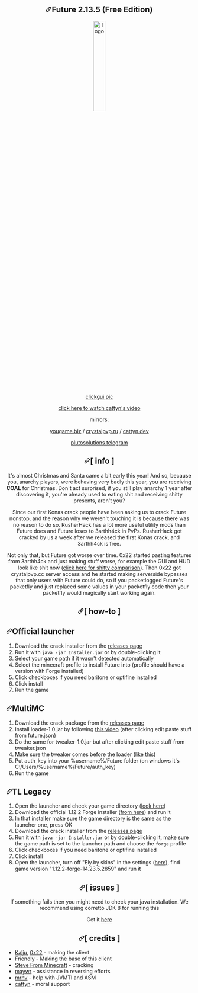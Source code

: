 <div data-target="readme-toc.content" class="Box-body px-5 pb-5">
            <article class="markdown-body entry-content container-lg" itemprop="text"><div align="center" dir="auto">
<h1 dir="auto"><a id="user-content-future-2135-free-edition" class="anchor" aria-hidden="true" href="#future-2135-free-edition"><svg class="octicon octicon-link" viewBox="0 0 16 16" version="1.1" width="16" height="16" aria-hidden="true"><path fill-rule="evenodd" d="M7.775 3.275a.75.75 0 001.06 1.06l1.25-1.25a2 2 0 112.83 2.83l-2.5 2.5a2 2 0 01-2.83 0 .75.75 0 00-1.06 1.06 3.5 3.5 0 004.95 0l2.5-2.5a3.5 3.5 0 00-4.95-4.95l-1.25 1.25zm-4.69 9.64a2 2 0 010-2.83l2.5-2.5a2 2 0 012.83 0 .75.75 0 001.06-1.06 3.5 3.5 0 00-4.95 0l-2.5 2.5a3.5 3.5 0 004.95 4.95l1.25-1.25a.75.75 0 00-1.06-1.06l-1.25 1.25a2 2 0 01-2.83 0z"></path></svg></a>Future 2.13.5 (Free Edition)</h1>
<a target="_blank" rel="noopener noreferrer nofollow" href="https://web.archive.org/web/20230107215944/https://camo.githubusercontent.com/ad7601d4dbb555f61a549634f204ed83522621adad4ef3df2b7cf5d963194752/68747470733a2f2f6372797374616c7076702e72752f6675747572652f6c6f676f2e706e67"><img src="https://web.archive.org/web/20230107215944im_/https://camo.githubusercontent.com/ad7601d4dbb555f61a549634f204ed83522621adad4ef3df2b7cf5d963194752/68747470733a2f2f6372797374616c7076702e72752f6675747572652f6c6f676f2e706e67" alt="logo" width="25%" data-canonical-src="https://web.archive.org/web/20230107215944/https://crystalpvp.ru/future/logo.png" style="max-width: 100%;"></a>
<br> <br>
<p dir="auto"><a href="https://web.archive.org/web/20230107215944/https://crystalpvp.ru/future/clickgui.png" rel="nofollow">clickgui pic</a></p>
<p dir="auto"><a href="https://web.archive.org/web/20230107215944/https://www.youtube.com/watch?v=-wcOiZL6sXg" rel="nofollow">click here to watch cattyn's video</a></p>
<p dir="auto">mirrors:</p>
<p dir="auto"><a href="https://web.archive.org/web/20230107215944/https://yougame.biz/threads/277616" rel="nofollow">yougame.biz</a> / <a href="https://web.archive.org/web/20230107215944/https://crystalpvp.ru/future" rel="nofollow">crystalpvp.ru</a> / <a href="https://web.archive.org/web/20230107215944/https://cattyn.dev/future" rel="nofollow">cattyn.dev</a></p>
<p dir="auto"><a href="https://web.archive.org/web/20230107215944/https://t.me/plutosolutions" rel="nofollow">plutosolutions telegram</a></p>
<h1 dir="auto"><a id="user-content--info-" class="anchor" aria-hidden="true" href="#-info-"><svg class="octicon octicon-link" viewBox="0 0 16 16" version="1.1" width="16" height="16" aria-hidden="true"><path fill-rule="evenodd" d="M7.775 3.275a.75.75 0 001.06 1.06l1.25-1.25a2 2 0 112.83 2.83l-2.5 2.5a2 2 0 01-2.83 0 .75.75 0 00-1.06 1.06 3.5 3.5 0 004.95 0l2.5-2.5a3.5 3.5 0 00-4.95-4.95l-1.25 1.25zm-4.69 9.64a2 2 0 010-2.83l2.5-2.5a2 2 0 012.83 0 .75.75 0 001.06-1.06 3.5 3.5 0 00-4.95 0l-2.5 2.5a3.5 3.5 0 004.95 4.95l1.25-1.25a.75.75 0 00-1.06-1.06l-1.25 1.25a2 2 0 01-2.83 0z"></path></svg></a>[ info ]</h1>
<p dir="auto">It's almost Christmas and Santa came a bit early this year! And so, because you, anarchy players, were behaving very badly this year, you are receiving <strong>COAL</strong> for Christmas. Don't act surprised, if you still play anarchy 1 year after discovering it, you're already used to eating shit and receiving shitty presents, aren't you?</p>
<p dir="auto">Since our first Konas crack people have been asking us to crack Future nonstop, and the reason why we weren't touching it is because there was no reason to do so.
RusherHack has a lot more useful utility mods than Future does and Future loses to 3arthh4ck in PvPs. RusherHack got cracked by us a week after we released the first Konas crack, and 3arthh4ck is free.</p>
<p dir="auto">Not only that, but Future got worse over time. 0x22 started pasting features from 3arthh4ck and just making stuff worse, for example the GUI and HUD look like shit now (<a href="https://web.archive.org/web/20230107215944/https://crystalpvp.ru/future/comparison.png" rel="nofollow">click here for shitty comparison</a>). Then 0x22 got crystalpvp.cc server access and he started making serverside bypasses that only users with Future could do, so if you packetlogged Future's packetfly and just replaced some values in your packetfly code then your packetfly would magically start working again.</p>
<h1 dir="auto"><a id="user-content--how-to-" class="anchor" aria-hidden="true" href="#-how-to-"><svg class="octicon octicon-link" viewBox="0 0 16 16" version="1.1" width="16" height="16" aria-hidden="true"><path fill-rule="evenodd" d="M7.775 3.275a.75.75 0 001.06 1.06l1.25-1.25a2 2 0 112.83 2.83l-2.5 2.5a2 2 0 01-2.83 0 .75.75 0 00-1.06 1.06 3.5 3.5 0 004.95 0l2.5-2.5a3.5 3.5 0 00-4.95-4.95l-1.25 1.25zm-4.69 9.64a2 2 0 010-2.83l2.5-2.5a2 2 0 012.83 0 .75.75 0 001.06-1.06 3.5 3.5 0 00-4.95 0l-2.5 2.5a3.5 3.5 0 004.95 4.95l1.25-1.25a.75.75 0 00-1.06-1.06l-1.25 1.25a2 2 0 01-2.83 0z"></path></svg></a>[ how-to ]</h1>
</div>
<h2 dir="auto"><a id="user-content-official-launcher" class="anchor" aria-hidden="true" href="#official-launcher"><svg class="octicon octicon-link" viewBox="0 0 16 16" version="1.1" width="16" height="16" aria-hidden="true"><path fill-rule="evenodd" d="M7.775 3.275a.75.75 0 001.06 1.06l1.25-1.25a2 2 0 112.83 2.83l-2.5 2.5a2 2 0 01-2.83 0 .75.75 0 00-1.06 1.06 3.5 3.5 0 004.95 0l2.5-2.5a3.5 3.5 0 00-4.95-4.95l-1.25 1.25zm-4.69 9.64a2 2 0 010-2.83l2.5-2.5a2 2 0 012.83 0 .75.75 0 001.06-1.06 3.5 3.5 0 00-4.95 0l-2.5 2.5a3.5 3.5 0 004.95 4.95l1.25-1.25a.75.75 0 00-1.06-1.06l-1.25 1.25a2 2 0 01-2.83 0z"></path></svg></a>Official launcher</h2>
<ol dir="auto">
<li>Download the crack installer from the <a href="https://web.archive.org/web/20230107215944/https://github.com/PlutoSolutions/Future/releases">releases page</a></li>
<li>Run it with <code>java -jar Installer.jar</code> or by double-clicking it</li>
<li>Select your game path if it wasn't detected automatically</li>
<li>Select the minecraft profile to install Future into (profile should have a version with Forge installed)</li>
<li>Click checkboxes if you need baritone or optifine installed</li>
<li>Click install</li>
<li>Run the game</li>
</ol>
<h2 dir="auto"><a id="user-content-multimc" class="anchor" aria-hidden="true" href="#multimc"><svg class="octicon octicon-link" viewBox="0 0 16 16" version="1.1" width="16" height="16" aria-hidden="true"><path fill-rule="evenodd" d="M7.775 3.275a.75.75 0 001.06 1.06l1.25-1.25a2 2 0 112.83 2.83l-2.5 2.5a2 2 0 01-2.83 0 .75.75 0 00-1.06 1.06 3.5 3.5 0 004.95 0l2.5-2.5a3.5 3.5 0 00-4.95-4.95l-1.25 1.25zm-4.69 9.64a2 2 0 010-2.83l2.5-2.5a2 2 0 012.83 0 .75.75 0 001.06-1.06 3.5 3.5 0 00-4.95 0l-2.5 2.5a3.5 3.5 0 004.95 4.95l1.25-1.25a.75.75 0 00-1.06-1.06l-1.25 1.25a2 2 0 01-2.83 0z"></path></svg></a>MultiMC</h2>
<ol dir="auto">
<li>Download the crack package from the <a href="https://web.archive.org/web/20230107215944/https://github.com/PlutoSolutions/Future/releases">releases page</a></li>
<li>Install loader-1.0.jar by following <a href="https://web.archive.org/web/20230107215944/https://youtu.be/-4XayCqZI1g?t=36" rel="nofollow">this video</a> (after clicking edit paste stuff from future.json)</li>
<li>Do the same for tweaker-1.0.jar but after clicking edit paste stuff from tweaker.json</li>
<li>Make sure the tweaker comes before the loader (<a href="https://web.archive.org/web/20230107215944/https://crystalpvp.ru/future/multimc.png" rel="nofollow">like this</a>)</li>
<li>Put auth_key into your %username%/Future folder (on windows it's C:/Users/%username%/Future/auth_key)</li>
<li>Run the game</li>
</ol>
<h2 dir="auto"><a id="user-content-tl-legacy" class="anchor" aria-hidden="true" href="#tl-legacy"><svg class="octicon octicon-link" viewBox="0 0 16 16" version="1.1" width="16" height="16" aria-hidden="true"><path fill-rule="evenodd" d="M7.775 3.275a.75.75 0 001.06 1.06l1.25-1.25a2 2 0 112.83 2.83l-2.5 2.5a2 2 0 01-2.83 0 .75.75 0 00-1.06 1.06 3.5 3.5 0 004.95 0l2.5-2.5a3.5 3.5 0 00-4.95-4.95l-1.25 1.25zm-4.69 9.64a2 2 0 010-2.83l2.5-2.5a2 2 0 012.83 0 .75.75 0 001.06-1.06 3.5 3.5 0 00-4.95 0l-2.5 2.5a3.5 3.5 0 004.95 4.95l1.25-1.25a.75.75 0 00-1.06-1.06l-1.25 1.25a2 2 0 01-2.83 0z"></path></svg></a>TL Legacy</h2>
<ol dir="auto">
<li>Open the launcher and check your game directory (<a href="https://web.archive.org/web/20230107215944/https://crystalpvp.ru/future/tlenglish.png" rel="nofollow">look here</a>)</li>
<li>Download the official 1.12.2 Forge installer (<a href="https://web.archive.org/web/20230107215944/https://maven.minecraftforge.net/net/minecraftforge/forge/1.12.2-14.23.5.2859/forge-1.12.2-14.23.5.2859-installer.jar" rel="nofollow">from here</a>) and run it</li>
<li>In that installer make sure the game directory is the same as the launcher one, press OK</li>
<li>Download the crack installer from the <a href="https://web.archive.org/web/20230107215944/https://github.com/PlutoSolutions/Future/releases">releases page</a></li>
<li>Run it with <code>java -jar Installer.jar</code> or by double-clicking it, make sure the game path is set to the launcher path and choose the <code>forge</code> profile</li>
<li>Click checkboxes if you need baritone or optifine installed</li>
<li>Click install</li>
<li>Open the launcher, turn off "Ely.by skins" in the settings (<a href="https://web.archive.org/web/20230107215944/https://crystalpvp.ru/future/tl2english.png" rel="nofollow">here</a>), find game version "1.12.2-forge-14.23.5.2859" and run it</li>
</ol>
<div align="center" dir="auto">
<h1 dir="auto"><a id="user-content--issues-" class="anchor" aria-hidden="true" href="#-issues-"><svg class="octicon octicon-link" viewBox="0 0 16 16" version="1.1" width="16" height="16" aria-hidden="true"><path fill-rule="evenodd" d="M7.775 3.275a.75.75 0 001.06 1.06l1.25-1.25a2 2 0 112.83 2.83l-2.5 2.5a2 2 0 01-2.83 0 .75.75 0 00-1.06 1.06 3.5 3.5 0 004.95 0l2.5-2.5a3.5 3.5 0 00-4.95-4.95l-1.25 1.25zm-4.69 9.64a2 2 0 010-2.83l2.5-2.5a2 2 0 012.83 0 .75.75 0 001.06-1.06 3.5 3.5 0 00-4.95 0l-2.5 2.5a3.5 3.5 0 004.95 4.95l1.25-1.25a.75.75 0 00-1.06-1.06l-1.25 1.25a2 2 0 01-2.83 0z"></path></svg></a>[ issues ]</h1>
<p dir="auto">If something fails then you might need to check your java installation. We recommend using corretto JDK 8 for running this</p>
<p dir="auto">Get it <a href="https://web.archive.org/web/20230107215944/https://docs.aws.amazon.com/corretto/latest/corretto-8-ug/downloads-list.html" rel="nofollow">here</a></p>
<h1 dir="auto"><a id="user-content--credits-" class="anchor" aria-hidden="true" href="#-credits-"><svg class="octicon octicon-link" viewBox="0 0 16 16" version="1.1" width="16" height="16" aria-hidden="true"><path fill-rule="evenodd" d="M7.775 3.275a.75.75 0 001.06 1.06l1.25-1.25a2 2 0 112.83 2.83l-2.5 2.5a2 2 0 01-2.83 0 .75.75 0 00-1.06 1.06 3.5 3.5 0 004.95 0l2.5-2.5a3.5 3.5 0 00-4.95-4.95l-1.25 1.25zm-4.69 9.64a2 2 0 010-2.83l2.5-2.5a2 2 0 012.83 0 .75.75 0 001.06-1.06 3.5 3.5 0 00-4.95 0l-2.5 2.5a3.5 3.5 0 004.95 4.95l1.25-1.25a.75.75 0 00-1.06-1.06l-1.25 1.25a2 2 0 01-2.83 0z"></path></svg></a>[ credits ]</h1>
</div>
<ul dir="auto">
<li><a href="https://web.archive.org/web/20230107215944/https://github.com/pkalju">Kalju</a>, <a href="https://web.archive.org/web/20230107215944/https://github.com/0-x-2-2">0x22</a> - making the client</li>
<li>Friendly - Making the base of this client</li>
<li><a href="https://web.archive.org/web/20230107215944/https://github.com/NUMBERONEMINECRAFTFAN">Steve From Minecraft</a> - cracking</li>
<li><a href="https://web.archive.org/web/20230107215944/https://github.com/maywr">maywr</a> - assistance in reversing efforts</li>
<li><a href="https://web.archive.org/web/20230107215944/https://github.com/mr-nv">mrnv</a> - help with JVMTI and ASM</li>
<li><a href="https://web.archive.org/web/20230107215944/https://github.com/cattyngmd">cattyn</a> - moral support</li>
</ul>
</article>
          </div>
